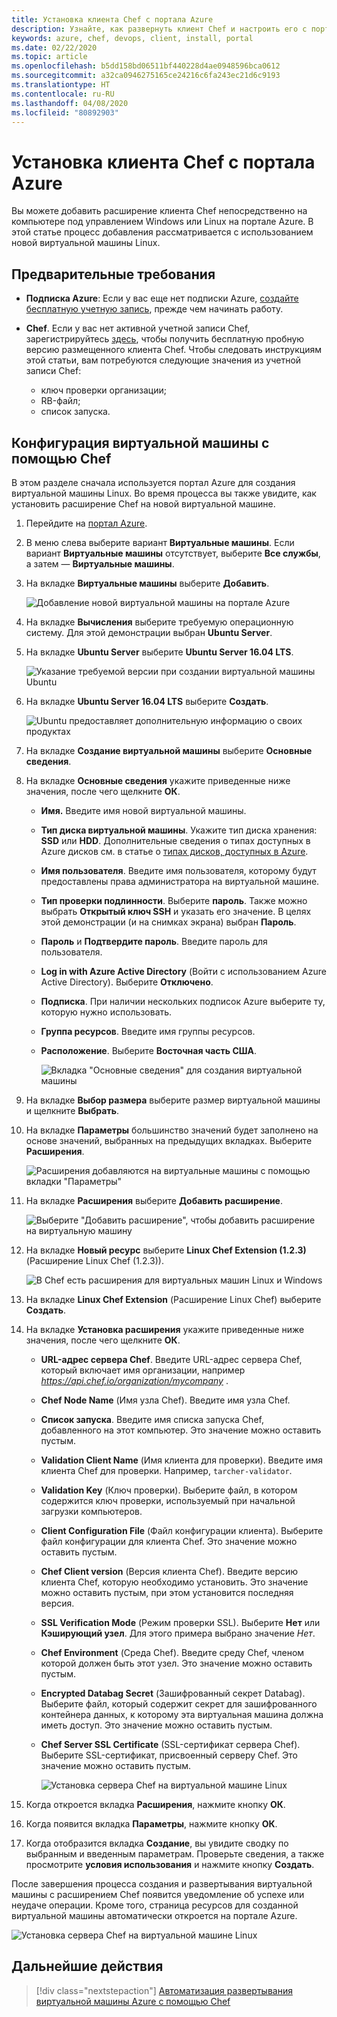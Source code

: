 ```yaml
---
title: Установка клиента Chef с портала Azure
description: Узнайте, как развернуть клиент Chef и настроить его с портала Azure
keywords: azure, chef, devops, client, install, portal
ms.date: 02/22/2020
ms.topic: article
ms.openlocfilehash: b5dd158bd06511bf440228d4ae0948596bca0612
ms.sourcegitcommit: a32ca0946275165ce24216c6fa243ec21d6c9193
ms.translationtype: HT
ms.contentlocale: ru-RU
ms.lasthandoff: 04/08/2020
ms.locfileid: "80892903"
---
```

# <a name="install-the-chef-client-from-the-azure-portal"></a>Установка клиента Chef с портала Azure
Вы можете добавить расширение клиента Chef непосредственно на компьютере под управлением Windows или Linux на портале Azure. В этой статье процесс добавления рассматривается с использованием новой виртуальной машины Linux.

## <a name="prerequisites"></a>Предварительные требования

- **Подписка Azure**: Если у вас еще нет подписки Azure, [создайте бесплатную учетную запись](https://azure.microsoft.com/free/?ref=microsoft.com&utm_source=microsoft.com&utm_medium=docs&utm_campaign=visualstudio), прежде чем начинать работу.

- **Chef**. Если у вас нет активной учетной записи Chef, зарегистрируйтесь [здесь](https://manage.chef.io/signup), чтобы получить бесплатную пробную версию размещенного клиента Chef. Чтобы следовать инструкциям этой статьи, вам потребуются следующие значения из учетной записи Chef:
  - ключ проверки организации;
  - RB-файл;
  - список запуска.

## <a name="configure-a-new-virtual-machine-with-chef"></a>Конфигурация виртуальной машины с помощью Chef

В этом разделе сначала используется портал Azure для создания виртуальной машины Linux. Во время процесса вы также увидите, как установить расширение Chef на новой виртуальной машине.

1. Перейдите на [портал Azure](https://portal.azure.com).

1. В меню слева выберите вариант **Виртуальные машины**. Если вариант **Виртуальные машины** отсутствует, выберите **Все службы**, а затем — **Виртуальные машины**.

1. На вкладке **Виртуальные машины** выберите **Добавить**.

    ![Добавление новой виртуальной машины на портале Azure](./media/client-install-from-azure-portal/add-vm.png)

1. На вкладке **Вычисления** выберите требуемую операционную систему. Для этой демонстрации выбран **Ubuntu Server**.

1. На вкладке **Ubuntu Server** выберите **Ubuntu Server 16.04 LTS**.

    ![Указание требуемой версии при создании виртуальной машины Ubuntu](./media/client-install-from-azure-portal/ubuntu-server-version.png)

1. На вкладке **Ubuntu Server 16.04 LTS** выберите **Создать**.

    ![Ubuntu предоставляет дополнительную информацию о своих продуктах](./media/client-install-from-azure-portal/create-vm.png)

1. На вкладке **Создание виртуальной машины** выберите **Основные сведения**.

1. На вкладке **Основные сведения** укажите приведенные ниже значения, после чего щелкните **ОК**.

   - **Имя.** Введите имя новой виртуальной машины.
   - **Тип диска виртуальной машины**. Укажите тип диска хранения: **SSD** или **HDD**. Дополнительные сведения о типах доступных в Azure дисков см. в статье о [типах дисков, доступных в Azure](https://docs.microsoft.com/azure/virtual-machines/windows/disks-types).
   - **Имя пользователя**. Введите имя пользователя, которому будут предоставлены права администратора на виртуальной машине.
   - **Тип проверки подлинности**. Выберите **пароль**. Также можно выбрать **Открытый ключ SSH** и указать его значение. В целях этой демонстрации (и на снимках экрана) выбран **Пароль**.
   - **Пароль** и **Подтвердите пароль**. Введите пароль для пользователя.
   - **Log in with Azure Active Directory** (Войти с использованием Azure Active Directory). Выберите **Отключено**.
   - **Подписка**. При наличии нескольких подписок Azure выберите ту, которую нужно использовать.
   - **Группа ресурсов**. Введите имя группы ресурсов.
   - **Расположение**. Выберите **Восточная часть США**.

     ![Вкладка "Основные сведения" для создания виртуальной машины](./media/client-install-from-azure-portal/add-vm-basics.png)

1. На вкладке **Выбор размера** выберите размер виртуальной машины и щелкните **Выбрать**.

1. На вкладке **Параметры** большинство значений будет заполнено на основе значений, выбранных на предыдущих вкладках. Выберите **Расширения**.

     ![Расширения добавляются на виртуальные машины с помощью вкладки "Параметры"](./media/client-install-from-azure-portal/add-vm-select-extensions.png)

1. На вкладке **Расширения** выберите **Добавить расширение**.

     ![Выберите "Добавить расширение", чтобы добавить расширение на виртуальную машину](./media/client-install-from-azure-portal/add-vm-add-extension.png)

1. На вкладке **Новый ресурс** выберите **Linux Chef Extension (1.2.3)** (Расширение Linux Chef (1.2.3)).

     ![В Chef есть расширения для виртуальных машин Linux и Windows](./media/client-install-from-azure-portal/select-linux-chef-extension.png)

1. На вкладке **Linux Chef Extension** (Расширение Linux Chef) выберите **Создать**.

1. На вкладке **Установка расширения** укажите приведенные ниже значения, после чего щелкните **ОК**.

    - **URL-адрес сервера Chef**. Введите URL-адрес сервера Chef, который включает имя организации, например *https://api.chef.io/organization/mycompany* .
    - **Chef Node Name** (Имя узла Chef). Введите имя узла Chef.
    - **Список запуска**. Введите имя списка запуска Chef, добавленного на этот компьютер. Это значение можно оставить пустым.
    - **Validation Client Name** (Имя клиента для проверки). Введите имя клиента Chef для проверки. Например, `tarcher-validator`.
    - **Validation Key** (Ключ проверки). Выберите файл, в котором содержится ключ проверки, используемый при начальной загрузки компьютеров.
    - **Client Configuration File** (Файл конфигурации клиента). Выберите файл конфигурации для клиента Chef. Это значение можно оставить пустым.
    - **Chef Client version** (Версия клиента Chef). Введите версию клиента Chef, которую необходимо установить. Это значение можно оставить пустым, при этом установится последняя версия.
    - **SSL Verification Mode** (Режим проверки SSL). Выберите **Нет** или **Кэширующий узел**. Для этого примера выбрано значение *Нет*.
    - **Chef Environment** (Среда Chef). Введите среду Chef, членом которой должен быть этот узел. Это значение можно оставить пустым.
    - **Encrypted Databag Secret** (Зашифрованный секрет Databag). Выберите файл, который содержит секрет для зашифрованного контейнера данных, к которому эта виртуальная машина должна иметь доступ. Это значение можно оставить пустым.
    - **Chef Server SSL Certificate** (SSL-сертификат сервера Chef). Выберите SSL-сертификат, присвоенный серверу Chef. Это значение можно оставить пустым.

      ![Установка сервера Chef на виртуальной машине Linux](./media/client-install-from-azure-portal/install-extension.png)

1. Когда откроется вкладка **Расширения**, нажмите кнопку **ОК**.

1. Когда появится вкладка **Параметры**, нажмите кнопку **ОК**.

1. Когда отобразится вкладка **Создание**, вы увидите сводку по выбранным и введенным параметрам. Проверьте сведения, а также просмотрите **условия использования** и нажмите кнопку **Создать**.

После завершения процесса создания и развертывания виртуальной машины с расширением Chef появится уведомление об успехе или неудаче операции. Кроме того, страница ресурсов для созданной виртуальной машины автоматически откроется на портале Azure.

![Установка сервера Chef на виртуальной машине Linux](./media/client-install-from-azure-portal/resource-created.png)

## <a name="next-steps"></a>Дальнейшие действия

> [!div class="nextstepaction"] 
> [Автоматизация развертывания виртуальной машины Azure с помощью Chef](windows-vm-configure.md)